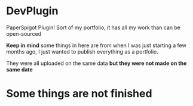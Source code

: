 # DevPlugin

PaperSpigot Plugin! Sort of my portfolio, it has all my work than can be open-sourced

**Keep in mind** some things in here are from when I was just starting a few months ago, I just wanted to publish everything as a portfolio. 

They were all uploaded on the same data **but they were not made on the same date**

# Some things are not finished
